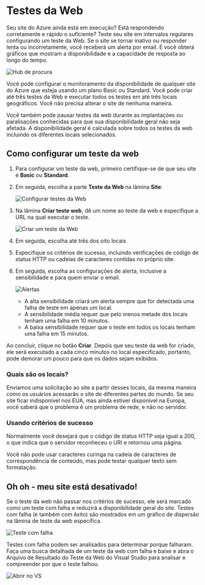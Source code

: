 <properties title="Como criar um teste da web" pageTitle="Como criar um teste da web" description="Saiba como criar testes da web no Azure." authors="stepsic"  />

# Testes da Web

Seu site do Azure ainda está em execução? Está respondendo corretamente e rápido o suficiente? Teste seu site em intervalos regulares configurando um teste da Web. Se o site se tornar inativo ou responder lenta ou incorretamente, você receberá um alerta por email. E você obterá gráficos que mostram a disponibilidade e a capacidade de resposta ao longo do tempo.  

   ![Hub de procura](./media/insights-create-web-tests/Inisghts_WebTestBlade.png)

Você pode configurar o monitoramento da disponibilidade de qualquer site do Azure que esteja usando um plano Basic ou Standard.  Você pode criar até três testes da Web e executar todos os testes em até três locais geográficos. Você não precisa alterar o site de nenhuma maneira.

Você também pode pausar testes da web durante as implantações ou paralisações conhecidas para que sua disponibilidade geral não seja afetada.  A disponibilidade geral é calculada sobre todos os testes da web incluindo os diferentes locais selecionados.

## Como configurar um teste da web

1. Para configurar um teste da web, primeiro certifique-se de que seu site é **Basic** ou **Standard**.
2. Em seguida, escolha a parte **Teste da Web** na lâmina **Site**:

   ![Configurar testes da Web](./media/insights-create-web-tests/Insights_ConfigurePart.png)

3. Na lâmina **Criar teste web**, dê um nome ao teste da web e especifique a URL na qual executar o teste.

   ![Criar um teste da Web](./media/insights-create-web-tests/Insights_CreateTest.png)

4. Em seguida, escolha até três dos oito locais

5. Especifique os critérios de sucesso, incluindo verificações de código de status HTTP ou cadeias de caracteres contidas no próprio site.

6. Em seguida, escolha as configurações de alerta, inclusive a sensibilidade e para quem enviar o email.

   ![Alertas](./media/insights-create-web-tests/Inisghts_AlertCreation.png)
   
    - A alta sensibilidade criará um alerta sempre que for detectada uma falha de teste em apenas um local.
    - A sensibilidade média requer que pelo menos metade dos locais tenham uma falha em 10 minutos.
    - A baixa sensibilidade requer que o teste em todos os locais tenham uma falha em 15 minutos.

Ao concluir, clique no botão **Criar**. Depois que seu teste da web for criado, ele será executado a cada cinco minutos no local especificado, portanto, pode demorar um pouco para que os dados sejam exibidos.

### Quais são os locais? 
Enviamos uma solicitação ao site a partir desses locais, da mesma maneira como os usuários acessarão o site de diferentes partes do mundo. Se seu site ficar indisponível nos EUA, mas ainda estiver disponível na Europa, você saberá que o problema é um problema de rede, e não no servidor.

### Usando critérios de sucesso
Normalmente você desejará que o código de status HTTP seja igual a 200, o que indica que o servidor reconheceu o URI e retornou uma página.

Você não pode usar caracteres curinga na cadeia de caracteres de correspondência de conteúdo, mas pode testar qualquer texto sem formatação.

## Oh oh - meu site está desativado!  
Se o teste da web não passar nos critérios de sucesso, ele será marcado como um teste com falha e reduzirá a disponibilidade geral do site. Testes com falha (e também com êxito) são mostrados em um gráfico de dispersão na lâmina de teste da web específica.  

   ![Teste com falha](./media/insights-create-web-tests/Insights_FailedWebTest.png)

Testes com falha podem ser analisados para determinar porque falharam.  Faça uma busca detalhada de um teste da web com falha e baixe e abra o Arquivo de Resultado do Teste da Web do Visual Studio para analisar e compreender por que o teste falhou.

   ![Abrir no VS](./media/insights-create-web-tests/Insights_OpenInVS.png)



